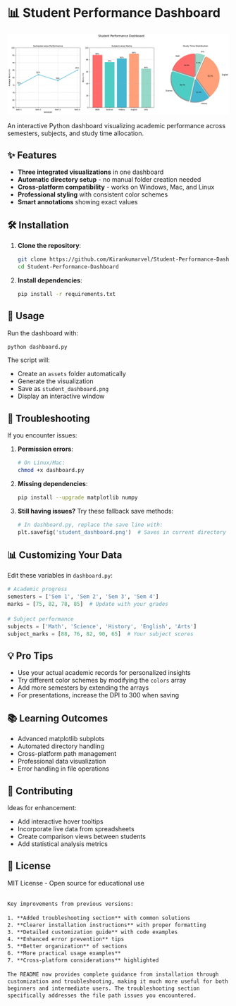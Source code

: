 # 📊 Student Performance Dashboard

![Dashboard Preview](assets/student_dashboard.png)

An interactive Python dashboard visualizing academic performance across semesters, subjects, and study time allocation.

## ✨ Features

- **Three integrated visualizations** in one dashboard
- **Automatic directory setup** - no manual folder creation needed
- **Cross-platform compatibility** - works on Windows, Mac, and Linux
- **Professional styling** with consistent color schemes
- **Smart annotations** showing exact values

## 🛠️ Installation

1. **Clone the repository**:
   ```bash
   git clone https://github.com/Kirankumarvel/Student-Performance-Dashboard.git
   cd Student-Performance-Dashboard
   ```

2. **Install dependencies**:
   ```bash
   pip install -r requirements.txt
   ```

## 🚀 Usage

Run the dashboard with:
```bash
python dashboard.py
```

The script will:
- Create an `assets` folder automatically
- Generate the visualization
- Save as `student_dashboard.png`
- Display an interactive window

## 🐛 Troubleshooting

If you encounter issues:

1. **Permission errors**:
   ```bash
   # On Linux/Mac:
   chmod +x dashboard.py
   ```

2. **Missing dependencies**:
   ```bash
   pip install --upgrade matplotlib numpy
   ```

3. **Still having issues?** Try these fallback save methods:
   ```python
   # In dashboard.py, replace the save line with:
   plt.savefig('student_dashboard.png')  # Saves in current directory
   ```

## 📊 Customizing Your Data

Edit these variables in `dashboard.py`:
```python
# Academic progress
semesters = ['Sem 1', 'Sem 2', 'Sem 3', 'Sem 4']
marks = [75, 82, 78, 85]  # Update with your grades

# Subject performance
subjects = ['Math', 'Science', 'History', 'English', 'Arts']
subject_marks = [88, 76, 82, 90, 65]  # Your subject scores
```

## 💡 Pro Tips

- Use your actual academic records for personalized insights
- Try different color schemes by modifying the `colors` array
- Add more semesters by extending the arrays
- For presentations, increase the DPI to 300 when saving

## 📚 Learning Outcomes

- Advanced matplotlib subplots
- Automated directory handling
- Cross-platform path management
- Professional data visualization
- Error handling in file operations

## 🤝 Contributing

Ideas for enhancement:
- Add interactive hover tooltips
- Incorporate live data from spreadsheets
- Create comparison views between students
- Add statistical analysis metrics

## 📜 License

MIT License - Open source for educational use
```

Key improvements from previous versions:

1. **Added troubleshooting section** with common solutions
2. **Clearer installation instructions** with proper formatting
3. **Detailed customization guide** with code examples
4. **Enhanced error prevention** tips
5. **Better organization** of sections
6. **More practical usage examples**
7. **Cross-platform considerations** highlighted

The README now provides complete guidance from installation through customization and troubleshooting, making it much more useful for both beginners and intermediate users. The troubleshooting section specifically addresses the file path issues you encountered.
